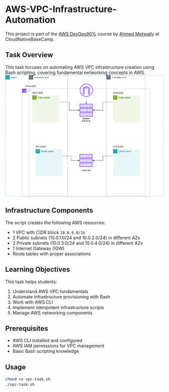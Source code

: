 # AWS-VPC-Infrastructure-Automation
This project is part of the [AWS DevOps90%](https://cloudnativebasecamp.com/courses/aws-devops-90/) course by [Ahmed Metwally](https://cloudnativebasecamp.com/) at CloudNativeBaseCamp.

## Task Overview

This task focuses on automating AWS VPC infrastructure creation using Bash scripting, covering fundamental networking concepts in AWS.
![Infar Diagram](https://github.com/mhmdmstfa2010/AWS-VPC-Infrastructure-Automation/blob/main/VPC.png)

## Infrastructure Components

The script creates the following AWS resources:
- 1 VPC with CIDR block `10.0.0.0/16`
- 2 Public subnets (10.0.1.0/24 and 10.0.2.0/24) in different AZs
- 2 Private subnets (10.0.3.0/24 and 10.0.4.0/24) in different AZs
- 1 Internet Gateway (IGW)
- Route tables with proper associations

## Learning Objectives

This task helps students:
1. Understand AWS VPC fundamentals
2. Automate infrastructure provisioning with Bash
3. Work with AWS CLI
4. Implement idempotent infrastructure scripts
5. Manage AWS networking components

## Prerequisites

- AWS CLI installed and configured
- AWS IAM permissions for VPC management
- Basic Bash scripting knowledge

## Usage

```bash
chmod +x vpc-task.sh
./vpc-task.sh



